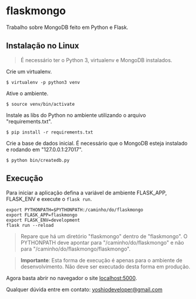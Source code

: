 # flaskmongo

Trabalho sobre MongoDB feito em Python e Flask.

## Instalação no Linux

> É necessário ter o Python 3, virtualenv e MongoDB instalados.

Crie um virtualenv.

```shell
$ virtualenv -p python3 venv
```

Ative o ambiente.

```shell
$ source venv/bin/activate
```

Instale as libs do Python no ambiente utilizando o arquivo "requirements.txt".

```shell
$ pip install -r requirements.txt
```

Crie a base de dados inicial. É necessário que o MongoDB esteja instalado e rodando em "127.0.0.1:27017".

```shell
$ python bin/createdb.py
```

## Execução

Para iniciar a aplicação defina a variável de ambiente FLASK_APP, FLASK_ENV e execute o `flask run`.

```shell
export PYTHONPATH=$PYTHONPATH:/caminho/do/flaskmongo
export FLASK_APP=flaskmongo
export FLASK_ENV=development
flask run --reload
```

> Repare que há um diretório "flaskmongo" dentro de "flaskmongo". O PYTHONPATH deve apontar para "/caminho/do/flaskmongo" e não para "/caminho/do/flaskmongo/flaskmongo".

> **Importante**: Esta forma de execução é apenas para o ambiente de desenvolvimento. Não deve ser executado desta forma em produção.

Agora basta abrir no navegador o site [localhost:5000](http://localhost:5000).

Qualquer dúvida entre em contato: yoshiodeveloper@gmail.com